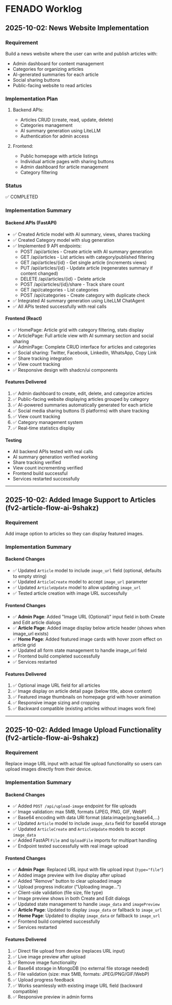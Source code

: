 # FENADO Worklog

## 2025-10-02: News Website Implementation

### Requirement
Build a news website where the user can write and publish articles with:
- Admin dashboard for content management
- Categories for organizing articles
- AI-generated summaries for each article
- Social sharing buttons
- Public-facing website to read articles

### Implementation Plan
1. Backend APIs:
   - Articles CRUD (create, read, update, delete)
   - Categories management
   - AI summary generation using LiteLLM
   - Authentication for admin access

2. Frontend:
   - Public homepage with article listings
   - Individual article pages with sharing buttons
   - Admin dashboard for article management
   - Category filtering

### Status
✅ COMPLETED

### Implementation Summary

#### Backend APIs (FastAPI)
- ✅ Created Article model with AI summary, views, shares tracking
- ✅ Created Category model with slug generation
- ✅ Implemented 9 API endpoints:
  - POST /api/articles - Create article with AI summary generation
  - GET /api/articles - List articles with category/published filtering
  - GET /api/articles/{id} - Get single article (increments views)
  - PUT /api/articles/{id} - Update article (regenerates summary if content changed)
  - DELETE /api/articles/{id} - Delete article
  - POST /api/articles/{id}/share - Track share count
  - GET /api/categories - List categories
  - POST /api/categories - Create category with duplicate check
- ✅ Integrated AI summary generation using LiteLLM ChatAgent
- ✅ All APIs tested successfully with real calls

#### Frontend (React)
- ✅ HomePage: Article grid with category filtering, stats display
- ✅ ArticlePage: Full article view with AI summary section and social sharing
- ✅ AdminPage: Complete CRUD interface for articles and categories
- ✅ Social sharing: Twitter, Facebook, LinkedIn, WhatsApp, Copy Link
- ✅ Share tracking integration
- ✅ View count tracking
- ✅ Responsive design with shadcn/ui components

#### Features Delivered
1. ✅ Admin dashboard to create, edit, delete, and categorize articles
2. ✅ Public-facing website displaying articles grouped by category
3. ✅ AI-powered summaries automatically generated for each article
4. ✅ Social media sharing buttons (5 platforms) with share tracking
5. ✅ View count tracking
6. ✅ Category management system
7. ✅ Real-time statistics display

#### Testing
- All backend APIs tested with real calls
- AI summary generation verified working
- Share tracking verified
- View count incrementing verified
- Frontend build successful
- Services restarted successfully

---

## 2025-10-02: Added Image Support to Articles (fv2-article-flow-ai-9shakz)

### Requirement
Add image option to articles so they can display featured images.

### Implementation Summary

#### Backend Changes
- ✅ Updated `Article` model to include `image_url` field (optional, defaults to empty string)
- ✅ Updated `ArticleCreate` model to accept `image_url` parameter
- ✅ Updated `ArticleUpdate` model to allow updating `image_url`
- ✅ Tested article creation with image URL successfully

#### Frontend Changes
- ✅ **Admin Page**: Added "Image URL (Optional)" input field in both Create and Edit article dialogs
- ✅ **Article Page**: Added image display below article header (shows when image_url exists)
- ✅ **Home Page**: Added featured image cards with hover zoom effect on article grid
- ✅ Updated all form state management to handle image_url field
- ✅ Frontend build completed successfully
- ✅ Services restarted

#### Features Delivered
1. ✅ Optional image URL field for all articles
2. ✅ Image display on article detail page (below title, above content)
3. ✅ Featured image thumbnails on homepage grid with hover animation
4. ✅ Responsive image sizing and cropping
5. ✅ Backward compatible (existing articles without images work fine)

---

## 2025-10-02: Added Image Upload Functionality (fv2-article-flow-ai-9shakz)

### Requirement
Replace image URL input with actual file upload functionality so users can upload images directly from their device.

### Implementation Summary

#### Backend Changes
- ✅ Added `POST /api/upload-image` endpoint for file uploads
- ✅ Image validation: max 5MB, formats (JPEG, PNG, GIF, WebP)
- ✅ Base64 encoding with data URI format (data:image/png;base64,...)
- ✅ Updated `Article` model to include `image_data` field for base64 storage
- ✅ Updated `ArticleCreate` and `ArticleUpdate` models to accept `image_data`
- ✅ Added FastAPI `File` and `UploadFile` imports for multipart handling
- ✅ Endpoint tested successfully with real image upload

#### Frontend Changes
- ✅ **Admin Page**: Replaced URL input with file upload input (`type="file"`)
- ✅ Added image preview with live display after upload
- ✅ Added "Remove" button to clear uploaded image
- ✅ Upload progress indicator ("Uploading image...")
- ✅ Client-side validation (file size, file type)
- ✅ Image preview shows in both Create and Edit dialogs
- ✅ Updated state management to handle `image_data` and `imagePreview`
- ✅ **Article Page**: Updated to display `image_data` or fallback to `image_url`
- ✅ **Home Page**: Updated to display `image_data` or fallback to `image_url`
- ✅ Frontend build completed successfully
- ✅ Services restarted

#### Features Delivered
1. ✅ Direct file upload from device (replaces URL input)
2. ✅ Live image preview after upload
3. ✅ Remove image functionality
4. ✅ Base64 storage in MongoDB (no external file storage needed)
5. ✅ File validation (size: max 5MB, formats: JPEG/PNG/GIF/WebP)
6. ✅ Upload progress feedback
7. ✅ Works seamlessly with existing image URL field (backward compatible)
8. ✅ Responsive preview in admin forms
